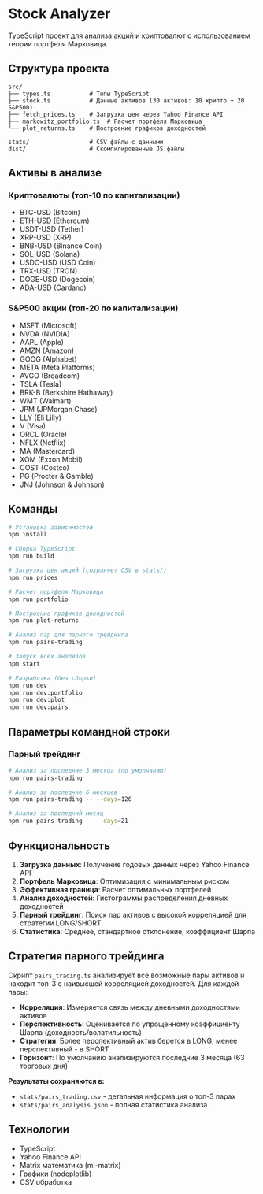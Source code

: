 # Stock Analyzer

TypeScript проект для анализа акций и криптовалют с использованием теории портфеля Марковица.

## Структура проекта

```
src/
├── types.ts           # Типы TypeScript
├── stock.ts           # Данные активов (30 активов: 10 крипто + 20 S&P500)
├── fetch_prices.ts    # Загрузка цен через Yahoo Finance API
├── markowitz_portfolio.ts  # Расчет портфеля Марковица
└── plot_returns.ts    # Построение графиков доходностей

stats/                 # CSV файлы с данными
dist/                  # Скомпилированные JS файлы
```

## Активы в анализе

### Криптовалюты (топ-10 по капитализации)
- BTC-USD (Bitcoin)
- ETH-USD (Ethereum) 
- USDT-USD (Tether)
- XRP-USD (XRP)
- BNB-USD (Binance Coin)
- SOL-USD (Solana)
- USDC-USD (USD Coin)
- TRX-USD (TRON)
- DOGE-USD (Dogecoin)
- ADA-USD (Cardano)

### S&P500 акции (топ-20 по капитализации)
- MSFT (Microsoft)
- NVDA (NVIDIA)
- AAPL (Apple)
- AMZN (Amazon)
- GOOG (Alphabet)
- META (Meta Platforms)
- AVGO (Broadcom)
- TSLA (Tesla)
- BRK-B (Berkshire Hathaway)
- WMT (Walmart)
- JPM (JPMorgan Chase)
- LLY (Eli Lilly)
- V (Visa)
- ORCL (Oracle)
- NFLX (Netflix)
- MA (Mastercard)
- XOM (Exxon Mobil)
- COST (Costco)
- PG (Procter & Gamble)
- JNJ (Johnson & Johnson)

## Команды

```bash
# Установка зависимостей
npm install

# Сборка TypeScript
npm run build

# Загрузка цен акций (сохраняет CSV в stats/)
npm run prices

# Расчет портфеля Марковица
npm run portfolio

# Построение графиков доходностей
npm run plot-returns

# Анализ пар для парного трейдинга
npm run pairs-trading

# Запуск всех анализов
npm start

# Разработка (без сборки)
npm run dev
npm run dev:portfolio
npm run dev:plot
npm run dev:pairs
```

## Параметры командной строки

### Парный трейдинг
```bash
# Анализ за последние 3 месяца (по умолчанию)
npm run pairs-trading

# Анализ за последние 6 месяцев
npm run pairs-trading -- --days=126

# Анализ за последний месяц
npm run pairs-trading -- --days=21
```

## Функциональность

1. **Загрузка данных**: Получение годовых данных через Yahoo Finance API
2. **Портфель Марковица**: Оптимизация с минимальным риском
3. **Эффективная граница**: Расчет оптимальных портфелей
4. **Анализ доходностей**: Гистограммы распределения дневных доходностей
5. **Парный трейдинг**: Поиск пар активов с высокой корреляцией для стратегии LONG/SHORT
6. **Статистика**: Среднее, стандартное отклонение, коэффициент Шарпа

## Стратегия парного трейдинга

Скрипт `pairs_trading.ts` анализирует все возможные пары активов и находит топ-3 с наивысшей корреляцией доходностей. Для каждой пары:

- **Корреляция**: Измеряется связь между дневными доходностями активов
- **Перспективность**: Оценивается по упрощенному коэффициенту Шарпа (доходность/волатильность)
- **Стратегия**: Более перспективный актив берется в LONG, менее перспективный - в SHORT
- **Горизонт**: По умолчанию анализируются последние 3 месяца (63 торговых дня)

**Результаты сохраняются в:**
- `stats/pairs_trading.csv` - детальная информация о топ-3 парах
- `stats/pairs_analysis.json` - полная статистика анализа

## Технологии

- TypeScript
- Yahoo Finance API
- Matrix математика (ml-matrix)
- Графики (nodeplotlib)
- CSV обработка 